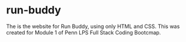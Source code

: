 # run-buddy
The is the website for Run Buddy, using only HTML and CSS.
This was created for Module 1 of Penn LPS Full Stack Coding Bootcmap.